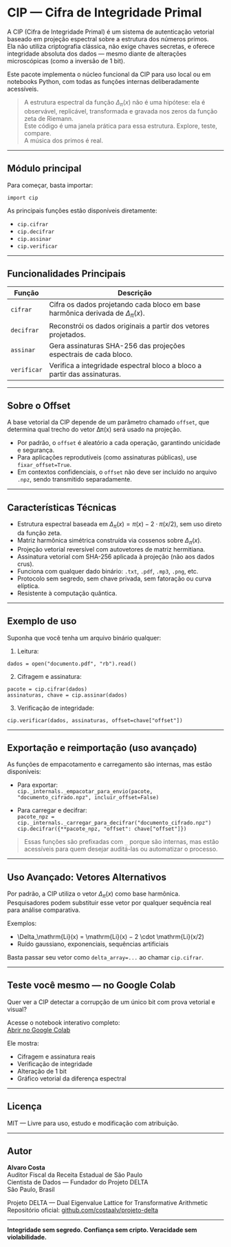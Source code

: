 # CIP — Cifra de Integridade Primal

A CIP (Cifra de Integridade Primal) é um sistema de autenticação vetorial baseado em projeção espectral sobre a estrutura dos números primos.  
Ela não utiliza criptografia clássica, não exige chaves secretas, e oferece integridade absoluta dos dados — mesmo diante de alterações microscópicas (como a inversão de 1 bit).

Este pacote implementa o núcleo funcional da CIP para uso local ou em notebooks Python, com todas as funções internas deliberadamente acessíveis.

> A estrutura espectral da função $\Delta_\pi(x)$ não é uma hipótese: ela é observável, replicável, transformada e gravada nos zeros da função zeta de Riemann.  
> Este código é uma janela prática para essa estrutura. Explore, teste, compare.  
> A música dos primos é real.

---

## Módulo principal

Para começar, basta importar:

`import cip`

As principais funções estão disponíveis diretamente:

- `cip.cifrar`
- `cip.decifrar`
- `cip.assinar`
- `cip.verificar`

---

## Funcionalidades Principais

| Função       | Descrição                                                                 |
|--------------|---------------------------------------------------------------------------|
| `cifrar`     | Cifra os dados projetando cada bloco em base harmônica derivada de $\Delta_\pi(x)$. |
| `decifrar`   | Reconstrói os dados originais a partir dos vetores projetados.            |
| `assinar`    | Gera assinaturas SHA-256 das projeções espectrais de cada bloco.          |
| `verificar`  | Verifica a integridade espectral bloco a bloco a partir das assinaturas.  |

---

## Sobre o Offset

A base vetorial da CIP depende de um parâmetro chamado `offset`, que determina qual trecho do vetor Δπ(x) será usado na projeção.

- Por padrão, o `offset` é aleatório a cada operação, garantindo unicidade e segurança.
- Para aplicações reprodutíveis (como assinaturas públicas), use `fixar_offset=True`.
- Em contextos confidenciais, o `offset` não deve ser incluído no arquivo `.npz`, sendo transmitido separadamente.

---

## Características Técnicas

- Estrutura espectral baseada em $\Delta_\pi(x) = \pi(x) − 2 \cdot \pi(x/2)$, sem uso direto da função zeta.
- Matriz harmônica simétrica construída via cossenos sobre $\Delta_\pi(x)$.
- Projeção vetorial reversível com autovetores de matriz hermitiana.
- Assinatura vetorial com SHA-256 aplicada à projeção (não aos dados crus).
- Funciona com qualquer dado binário: `.txt`, `.pdf`, `.mp3`, `.png`, etc.
- Protocolo sem segredo, sem chave privada, sem fatoração ou curva elíptica.
- Resistente à computação quântica.

---

## Exemplo de uso

Suponha que você tenha um arquivo binário qualquer:

1. Leitura:

`dados = open("documento.pdf", "rb").read()`

2. Cifragem e assinatura:

`pacote = cip.cifrar(dados)`  
`assinaturas, chave = cip.assinar(dados)`

3. Verificação de integridade:

`cip.verificar(dados, assinaturas, offset=chave["offset"])`

---

## Exportação e reimportação (uso avançado)

As funções de empacotamento e carregamento são internas, mas estão disponíveis:

- Para exportar:  
  `cip._internals._empacotar_para_envio(pacote, "documento_cifrado.npz", incluir_offset=False)`

- Para carregar e decifrar:  
  `pacote_npz = cip._internals._carregar_para_decifrar("documento_cifrado.npz")`  
  `cip.decifrar({**pacote_npz, "offset": chave["offset"]})`

> Essas funções são prefixadas com `_` porque são internas, mas estão acessíveis para quem desejar auditá-las ou automatizar o processo.

---

## Uso Avançado: Vetores Alternativos

Por padrão, a CIP utiliza o vetor $\Delta_\pi(x)$ como base harmônica.  
Pesquisadores podem substituir esse vetor por qualquer sequência real para análise comparativa.

Exemplos:

- \Delta_\mathrm{Li}(x) = \mathrm{Li}(x) − 2 \cdot \mathrm{Li}(x/2)
- Ruído gaussiano, exponenciais, sequências artificiais

Basta passar seu vetor como `delta_array=...` ao chamar `cip.cifrar`.

---

## Teste você mesmo — no Google Colab

Quer ver a CIP detectar a corrupção de um único bit com prova vetorial e visual?

Acesse o notebook interativo completo:  
[Abrir no Google Colab](https://colab.research.google.com/github/costaalv/projeto-delta/blob/main/notebooks/demo_cip.ipynb)

Ele mostra:

- Cifragem e assinatura reais
- Verificação de integridade
- Alteração de 1 bit
- Gráfico vetorial da diferença espectral

---

## Licença

MIT — Livre para uso, estudo e modificação com atribuição.

---

## Autor

**Alvaro Costa**  
Auditor Fiscal da Receita Estadual de São Paulo  
Cientista de Dados — Fundador do Projeto DELTA  
São Paulo, Brasil

Projeto DELTA — Dual Eigenvalue Lattice for Transformative Arithmetic  
Repositório oficial: [github.com/costaalv/projeto-delta](https://github.com/costaalv/projeto-delta)

---

**Integridade sem segredo. Confiança sem cripto. Veracidade sem violabilidade.**

